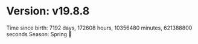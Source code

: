# Version: v19.8.8
Time since birth: 7192 days, 172608 hours, 10356480 minutes, 621388800 seconds
Season: Spring 🌸
